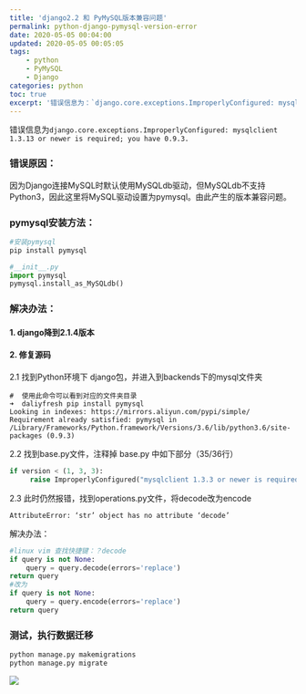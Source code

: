 ```yaml
---
title: 'django2.2 和 PyMySQL版本兼容问题'
permalink: python-django-pymysql-version-error
date: 2020-05-05 00:04:00
updated: 2020-05-05 00:05:05
tags: 
    - python
    - PyMySQL
    - Django
categories: python
toc: true
excerpt: '错误信息为：`django.core.exceptions.ImproperlyConfigured: mysqlclient 1.3.13 or newer is required; you have 0.9.3.`解决方案'
---
```


错误信息为`django.core.exceptions.ImproperlyConfigured: mysqlclient 1.3.13 or newer is required; you have 0.9.3.`

### 错误原因：
因为Django连接MySQL时默认使用MySQLdb驱动，但MySQLdb不支持Python3，因此这里将MySQL驱动设置为pymysql。由此产生的版本兼容问题。

### pymysql安装方法：

```python
#安装pymysql
pip install pymysql

#__init__.py
import pymysql
pymysql.install_as_MySQLdb()
```

### 解决办法：

#### 1. django降到2.1.4版本

#### 2. 修复源码

2.1 找到Python环境下 django包，并进入到backends下的mysql文件夹

```
#  使用此命令可以看到对应的文件夹目录
➜  daliyfresh pip install pymysql
Looking in indexes: https://mirrors.aliyun.com/pypi/simple/
Requirement already satisfied: pymysql in /Library/Frameworks/Python.framework/Versions/3.6/lib/python3.6/site-packages (0.9.3)
```

2.2 找到base.py文件，注释掉 base.py 中如下部分（35/36行）
```python
if version < (1, 3, 3):
     raise ImproperlyConfigured("mysqlclient 1.3.3 or newer is required; you have %s" % Database.__version__)
```

2.3 此时仍然报错，找到operations.py文件，将decode改为encode
```
AttributeError: ‘str’ object has no attribute ‘decode’
```

解决办法：

```python
#linux vim 查找快捷键：？decode
if query is not None:
    query = query.decode(errors='replace')
return query
#改为
if query is not None:
    query = query.encode(errors='replace')
return query
```

### 测试，执行数据迁移
```python
python manage.py makemigrations
python manage.py migrate
```
![](https://static.studytime.xin/image/articles/20200130191134.png)
